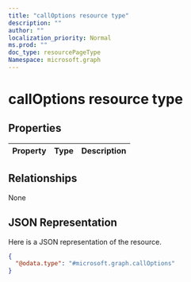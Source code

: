 ```yaml
---
title: "callOptions resource type"
description: ""
author: ""
localization_priority: Normal
ms.prod: ""
doc_type: resourcePageType
Namespace: microsoft.graph
---
```



# callOptions resource type



## Properties
|Property|Type|Description|
|:---|:---|:---|

## Relationships
None

## JSON Representation
Here is a JSON representation of the resource.
<!-- {
  "blockType": "resource",
  "@odata.type": "microsoft.graph.callOptions"
}
-->
``` json
{
  "@odata.type": "#microsoft.graph.callOptions"
}
```

